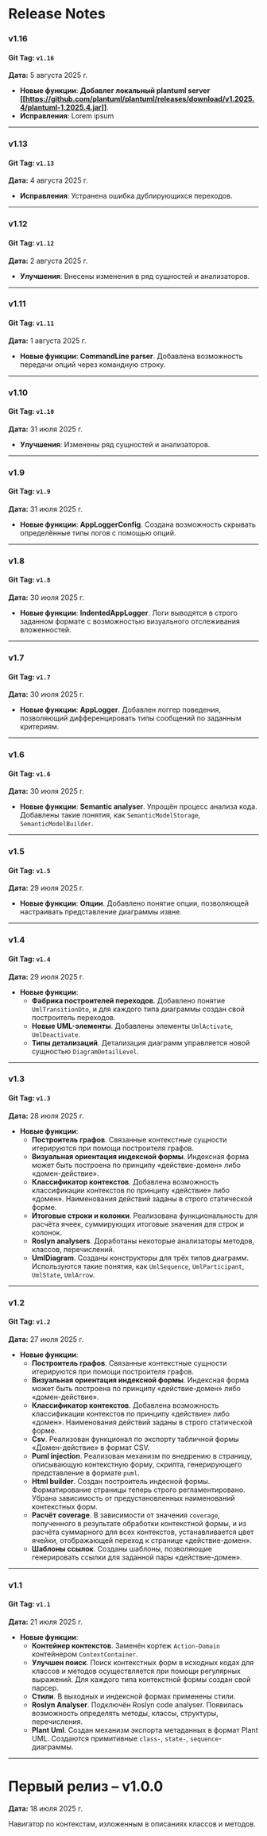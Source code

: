 # Release Notes

### v1.16

#### Git Tag: `v1.16`

**Дата:** 5 августа 2025 г.

  * **Новые функции**: **Добавлег локальный plantuml server [[https://github.com/plantuml/plantuml/releases/download/v1.2025.4/plantuml-1.2025.4.jar]]**. 
  * **Исправления**: Lorem ipsum

-----

### v1.13

#### Git Tag: `v1.13`

**Дата:** 4 августа 2025 г.

  * **Исправления**: Устранена ошибка дублирующихся переходов.

-----

### v1.12

#### Git Tag: `v1.12`

**Дата:** 2 августа 2025 г.

  * **Улучшения**: Внесены изменения в ряд сущностей и анализаторов.

-----

### v1.11

#### Git Tag: `v1.11`

**Дата:** 1 августа 2025 г.

  * **Новые функции**: **CommandLine parser**. Добавлена возможность передачи опций через командную строку.

-----

### v1.10

#### Git Tag: `v1.10`

**Дата:** 31 июля 2025 г.

  * **Улучшения**: Изменены ряд сущностей и анализаторов.

-----

### v1.9

#### Git Tag: `v1.9`

**Дата:** 31 июля 2025 г.

  * **Новые функции**: **AppLoggerConfig**. Создана возможность скрывать определённые типы логов с помощью опций.

-----

### v1.8

#### Git Tag: `v1.8`

**Дата:** 30 июля 2025 г.

  * **Новые функции**: **IndentedAppLogger**. Логи выводятся в строго заданном формате с возможностью визуального отслеживания вложенностей.

-----

### v1.7

#### Git Tag: `v1.7`

**Дата:** 30 июля 2025 г.

  * **Новые функции**: **AppLogger**. Добавлен логгер поведения, позволяющий дифференцировать типы сообщений по заданным критериям.

-----

### v1.6

#### Git Tag: `v1.6`

**Дата:** 30 июля 2025 г.

  * **Новые функции**: **Semantic analyser**. Упрощён процесс анализа кода. Добавлены такие понятия, как `SemanticModelStorage`, `SemanticModelBuilder`.

-----

### v1.5

#### Git Tag: `v1.5`

**Дата:** 29 июля 2025 г.

  * **Новые функции**: **Опции**. Добавлено понятие опции, позволяющей настраивать представление диаграммы извне.

-----

### v1.4

#### Git Tag: `v1.4`

**Дата:** 29 июля 2025 г.

  * **Новые функции**:
      * **Фабрика построителей переходов**. Добавлено понятие `UmlTransitionDto`, и для каждого типа диаграммы создан свой построитель переходов.
      * **Новые UML-элементы**. Добавлены элементы `UmlActivate`, `UmlDeactivate`.
      * **Типы детализаций**. Детализация диаграмм управляется новой сущностью `DiagramDetailLevel`.

-----

### v1.3

#### Git Tag: `v1.3`

**Дата:** 28 июля 2025 г.

  * **Новые функции**:
      * **Построитель графов**. Связанные контекстные сущности итерируются при помощи построителя графов.
      * **Визуальная ориентация индексной формы**. Индексная форма может быть построена по принципу «действие-домен» либо «домен-действие».
      * **Классификатор контекстов**. Добавлена возможность классификации контекстов по принципу «действие» либо «домен». Наименования действий заданы в строго статической форме.
      * **Итоговые строки и колонки**. Реализована функциональность для расчёта ячеек, суммирующих итоговые значения для строк и колонок.
      * **Roslyn analysers**. Доработаны некоторые анализаторы методов, классов, перечислений.
      * **UmlDiagram**. Созданы конструкторы для трёх типов диаграмм. Используются такие понятия, как `UmlSequence`, `UmlParticipant`, `UmlState`, `UmlArrow`.

-----

### v1.2

#### Git Tag: `v1.2`

**Дата:** 27 июля 2025 г.

  * **Новые функции**:
      * **Построитель графов**. Связанные контекстные сущности итерируются при помощи построителя графов.
      * **Визуальная ориентация индексной формы**. Индексная форма может быть построена по принципу «действие-домен» либо «домен-действие».
      * **Классификатор контекстов**. Добавлена возможность классификации контекстов по принципу «действие» либо «домен». Наименования действий заданы в строго статической форме.
      * **Csv**. Реализован функционал по экспорту табличной формы «Домен-действие» в формат CSV.
      * **Puml injection**. Реализован механизм по внедрению в страницу, описывающую контекстную форму, скрипта, генерирующего представление в формате `puml`.
      * **Html builder**. Создан построитель индесной формы. Форматирование страницы теперь строго регламентировано. Убрана зависимость от предустановленных наименований контекстных форм.
      * **Расчёт coverage**. В зависимости от значения `coverage`, полученного в результате обработки контекстной формы, и из расчёта суммарного для всех контекстов, устанавливается цвет ячейки, отображающей переход к странице «действие-домен».
      * **Шаблоны ссылок**. Созданы шаблоны, позволяющие генерировать ссылки для заданной пары «действие-домен».

-----

### v1.1

#### Git Tag: `v1.1`

**Дата:** 21 июля 2025 г.

  * **Новые функции**:
      * **Контейнер контекстов**. Заменён кортеж `Action-Domain` контейнером `ContextContainer`.
      * **Улучшен поиск**. Поиск контекстных форм в исходных кодах для классов и методов осуществляется при помощи регулярных выражений. Для каждого типа контекстной формы создан свой парсер.
      * **Стили**. В выходных и индексной формах применены стили.
      * **Roslyn Analyser**. Подключён Roslyn code analyser. Появилась возможность определять методы, классы, структуры, перечисления.
      * **Plant Uml**. Создан механизм экспорта метаданных в формат Plant UML. Создаются примитивные `class-`, `state-`, `sequence`-диаграммы.

-----

# Первый релиз – v1.0.0

**Дата:** 18 июля 2025 г.

Навигатор по контекстам, изложенным в описаниях классов и методов.